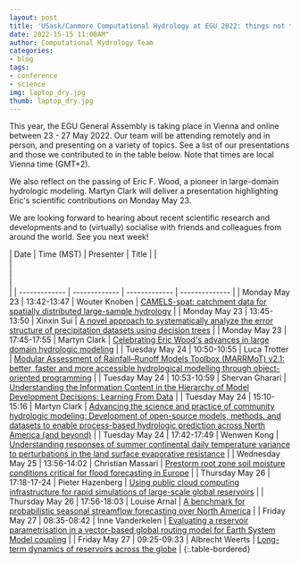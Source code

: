 ```yaml
---
layout: post
title: 'USask/Canmore Computational Hydrology at EGU 2022: things not to miss!'
date: 2022-15-15 11:00AM"
author: Computational Hydrology Team
categories:
- blog
tags:
- conference
- science
img: laptop_dry.jpg
thumb: laptop_dry.jpg
---
```

This year, the EGU General Assembly is taking place in Vienna and online between 23 - 27 May 2022. Our team will be attending remotely and in person, and presenting on a variety of topics. See a list of our presentations and those we contributed to in the table below. Note that times are local Vienna time (GMT+2).

We also reflect on the passing of Eric F. Wood, a pioneer in large-domain hydrologic modeling. Martyn Clark will deliver a presentation highlighting Eric's scientific contributions on Monday May 23.

We are looking forward to hearing about recent scientific research and developments and to (virtually) socialise with friends and colleagues from around the world. See you next week!

| Date           | Time (MST)     |  Presenter     |  Title         |
|<img width=500/>|<img width=500/>|<img width=500/>|<img width=500/>|
| -------------  | -------------  | -------------  | -------------- |
| Monday May 23  | 13:42-13:47 | Wouter Knoben | [CAMELS-spat: catchment data for spatially distributed large-sample hydrology](https://meetingorganizer.copernicus.org/EGU22/EGU22-6609.html) |
| Monday May 23 | 13:45-13:50 | Xinxin Sui | [A novel approach to systematically analyze the error structure of precipitation datasets using decision trees](https://meetingorganizer.copernicus.org/EGU22/EGU22-13345.html) |
| Monday May 23  | 17:45-17:55 | Martyn Clark | [Celebrating Eric Wood's advances in large domain hydrologic modeling](https://meetingorganizer.copernicus.org/EGU22/EGU22-5238.html) |
| Tuesday May 24 | 10:50-10:55 | Luca Trotter | [Modular Assessment of Rainfall–Runoff Models Toolbox (MARRMoT) v2.1: better, faster and more accessible hydrological modelling through object-oriented programming](https://meetingorganizer.copernicus.org/EGU22/EGU22-6849.html) |
| Tuesday May 24 | 10:53-10:59 | Shervan Gharari | [Understanding the Information Content in the Hierarchy of Model Development Decisions: Learning From Data](https://meetingorganizer.copernicus.org/EGU22/EGU22-6761.html) |
| Tuesday May 24 | 15:10-15:16 | Martyn Clark | [Advancing the science and practice of community hydrologic modeling: Development of open-source models, methods, and datasets to enable process-based hydrologic prediction across North America (and beyond)](https://meetingorganizer.copernicus.org/EGU22/EGU22-8451.html) |
| Tuesday May 24 | 17:42-17:49 | Wenwen Kong | [Understanding responses of summer continental daily temperature variance to perturbations in the land surface evaporative resistance](https://meetingorganizer.copernicus.org/EGU22/EGU22-10991.html) |
| Wednesday May 25 | 13:56-14:02 | Christian Massari | [Prestorm root zone soil moisture conditions critical for flood forecasting in Europe](https://meetingorganizer.copernicus.org/EGU22/EGU22-1830.html) |
| Thursday May 26 | 17:18-17-24 | Pieter Hazenberg | [Using public cloud computing infrastructure for rapid simulations of large-scale global reservoirs](https://meetingorganizer.copernicus.org/EGU22/EGU22-10394.html) |
| Thursday May 26 | 17:56-18:03 | Louise Arnal | [A benchmark for probabilistic seasonal streamflow forecasting over North America](https://meetingorganizer.copernicus.org/EGU22/EGU22-6280.html) |
| Friday May 27 | 08:35-08:42 | Inne Vanderkelen | [Evaluating a reservoir parametrisation in a vector-based global routing model for Earth System Model coupling](https://meetingorganizer.copernicus.org/EGU22/EGU22-834.html) | 
| Friday May 27 | 09:25-09:33 | Albrecht Weerts | [Long-term dynamics of reservoirs across the globe](https://meetingorganizer.copernicus.org/EGU22/EGU22-10411.html) |
{:.table-bordered}
